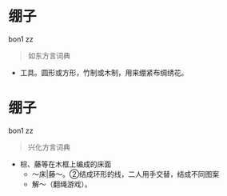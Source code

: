 # 绷子
bon1 zz
> 如东方言词典
- 工具。圆形或方形，竹制或木制，用来绷紧布绸绣花。

# 绷子
bon1 zz
> 兴化方言词典
- 棕、藤等在木框上编成的床面
  - ～床|藤～。②结成环形的线，二人用手交替，结成不同图案
  - 解～（翻绳游戏）。
